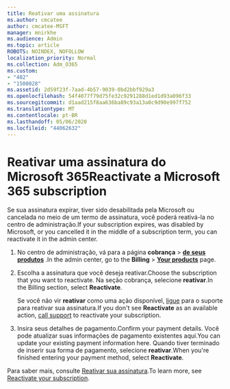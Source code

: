 ```yaml
---
title: Reativar uma assinatura
ms.author: cmcatee
author: cmcatee-MSFT
manager: mnirkhe
ms.audience: Admin
ms.topic: article
ROBOTS: NOINDEX, NOFOLLOW
localization_priority: Normal
ms.collection: Adm_O365
ms.custom:
- "482"
- "1500028"
ms.assetid: 2d59f23f-7aad-4b57-9039-0bd2bbf929a3
ms.openlocfilehash: 54f4077f79d75fe32c9291288d1ed1d93a096f33
ms.sourcegitcommit: d1aad215f8aa636ba89c93a13a0c9d90e997f752
ms.translationtype: MT
ms.contentlocale: pt-BR
ms.lasthandoff: 05/06/2020
ms.locfileid: "44062632"
---
```

# <a name="reactivate-a-microsoft-365-subscription"></a><span data-ttu-id="36c1f-102">Reativar uma assinatura do Microsoft 365</span><span class="sxs-lookup"><span data-stu-id="36c1f-102">Reactivate a Microsoft 365 subscription</span></span>

<span data-ttu-id="36c1f-103">Se sua assinatura expirar, tiver sido desabilitada pela Microsoft ou cancelada no meio de um termo de assinatura, você poderá reativá-la no centro de administração.</span><span class="sxs-lookup"><span data-stu-id="36c1f-103">If your subscription expires, was disabled by Microsoft, or you cancelled it in the middle of a subscription term, you can reactivate it in the admin center.</span></span>
  
1. <span data-ttu-id="36c1f-104">No centro de administração, vá para a página **cobrança** \> **[de seus produtos](https://go.microsoft.com/fwlink/p/?linkid=842054)** .</span><span class="sxs-lookup"><span data-stu-id="36c1f-104">In the admin center, go to the **Billing** \> **[Your products](https://go.microsoft.com/fwlink/p/?linkid=842054)** page.</span></span>

2. <span data-ttu-id="36c1f-105">Escolha a assinatura que você deseja reativar.</span><span class="sxs-lookup"><span data-stu-id="36c1f-105">Choose the subscription that you want to reactivate.</span></span> <span data-ttu-id="36c1f-106">Na seção cobrança, selecione **reativar**.</span><span class="sxs-lookup"><span data-stu-id="36c1f-106">In the Billing section, select **Reactivate**.</span></span>

    <span data-ttu-id="36c1f-107">Se você não vir **reativar** como uma ação disponível, [ligue](https://docs.microsoft.com/microsoft-365/admin/contact-support-for-business-products) para o suporte para reativar sua assinatura.</span><span class="sxs-lookup"><span data-stu-id="36c1f-107">If you don't see **Reactivate** as an available action, [call support](https://docs.microsoft.com/microsoft-365/admin/contact-support-for-business-products) to reactivate your subscription.</span></span>

3. <span data-ttu-id="36c1f-108">Insira seus detalhes de pagamento.</span><span class="sxs-lookup"><span data-stu-id="36c1f-108">Confirm your payment details.</span></span> <span data-ttu-id="36c1f-109">Você pode atualizar suas informações de pagamento existentes aqui.</span><span class="sxs-lookup"><span data-stu-id="36c1f-109">You can update your existing payment information here.</span></span> <span data-ttu-id="36c1f-110">Quando tiver terminado de inserir sua forma de pagamento, selecione **reativar**.</span><span class="sxs-lookup"><span data-stu-id="36c1f-110">When you're finished entering your payment method, select **Reactivate**.</span></span>

<span data-ttu-id="36c1f-111">Para saber mais, consulte [Reativar sua assinatura](https://docs.microsoft.com/microsoft-365/commerce/subscriptions/reactivate-your-subscription).</span><span class="sxs-lookup"><span data-stu-id="36c1f-111">To learn more, see [Reactivate your subscription](https://docs.microsoft.com/microsoft-365/commerce/subscriptions/reactivate-your-subscription).</span></span>